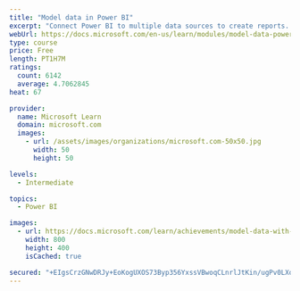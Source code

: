 ```yaml
---
title: "Model data in Power BI"
excerpt: "Connect Power BI to multiple data sources to create reports. Define the relationship between your data sources."
webUrl: https://docs.microsoft.com/en-us/learn/modules/model-data-power-bi/
type: course
price: Free
length: PT1H7M
ratings:
  count: 6142
  average: 4.7062845
heat: 67

provider:
  name: Microsoft Learn
  domain: microsoft.com
  images:
    - url: /assets/images/organizations/microsoft.com-50x50.jpg
      width: 50
      height: 50

levels:
  - Intermediate

topics:
  - Power BI

images:
  - url: https://docs.microsoft.com/learn/achievements/model-data-with-power-bi-desktop-social.png
    width: 800
    height: 400
    isCached: true

secured: "+EIgsCrzGNwDRJy+EoKogUXOS73Byp356YxssVBwoqCLnrlJtKin/ugPv0LXqVQCWwqTkfoKgxD+wWYNqV68DqSFjjW9V9gXgQ7BewhsqjddCYaONoW+1m25SyOhvaXHNQBYGjA6LzpuYaxHcnIK28M7Ca+VSIsNxcgx/UQwiXUBCVc1ytP+Vnerj3WRJFe2lbcKEXUh1y9XBacX+95KkWFvGYoC+M6YFOguFlZaMDJvI3BKVhGwd1B5703L/PwaeA9DvlpfQfIq9img7Vm0Vxk8eiDdLUcOoE1MtfIcDkBcUye7Bo3Zm1qGf+VDdrcvN9tWa9vvFzBzkjgbSHLBt66bpOzUpnAJooMUnjEt3kfRR4ACfSFaKCzpPOBGi6uYsVM8RHTgHh9QPC3yvuyWl7k3HVcWSJb9mF9HwDkwh4s=;weWb3/7FcUGLCK7bJaWpbg=="
---
```


